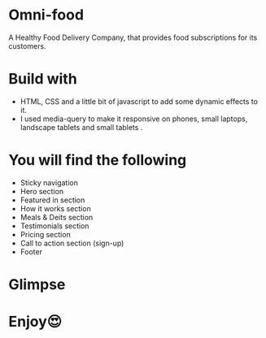 # Omni-food
A Healthy Food Delivery Company, that provides food subscriptions for its customers.
# Build with
- HTML, CSS and a little bit of javascript to add some dynamic effects to it.
- I used media-query to make it responsive on phones, small laptops, landscape tablets and small tablets .
# You will find the following
- Sticky navigation
- Hero section
- Featured in section
- How it works section
- Meals & Deits section
- Testimonials section
- Pricing section
- Call to action section (sign-up)
- Footer
# Glimpse

# Enjoy&#x1F60D;
